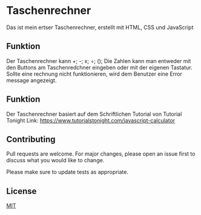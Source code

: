 # Taschenrechner

Das ist mein ertser Taschenrechner, erstellt mit HTML, CSS und JavaScript

## Funktion

Der Taschenrechner kann +; -; x; ÷; (); Die Zahlen kann man entweder mit den Buttons am Taschenredchner eingeben oder mit der eigenen Tastatur. 
Sollte eine rechnung nicht funktionieren, wird dem Benutzer eine Error message angezeigt. 

## Funktion

Der Taschenrechner basiert auf dem Schriftlichen Tutorial von Tutorial Tonight
Link: https://www.tutorialstonight.com/javascript-calculator

## Contributing

Pull requests are welcome. For major changes, please open an issue first
to discuss what you would like to change.

Please make sure to update tests as appropriate.

## License

[MIT](https://choosealicense.com/licenses/mit/)
